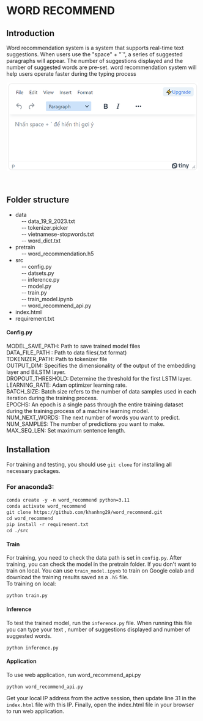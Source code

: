 # WORD RECOMMEND

## Introduction
Word recommendation system is a system that supports real-time text suggestions. When users use the "space" + "`", a series of suggested paragraphs will appear. The number of suggestions displayed and the number of suggested words are pre-set. word recommendation system will help users operate faster during the typing process<br>

<p align="center">
  <img src='data/web_img.png' width='500'>
</p>
<br>


## Folder structure
- data <br>
  &nbsp;&nbsp;&nbsp;&nbsp;-- data_19_9_2023.txt <br>
  &nbsp;&nbsp;&nbsp;&nbsp;-- tokenizer.picker <br>
  &nbsp;&nbsp;&nbsp;&nbsp;-- vietnamese-stopwords.txt <br>
  &nbsp;&nbsp;&nbsp;&nbsp;-- word_dict.txt <br>
- pretrain <br>
  &nbsp;&nbsp;&nbsp;&nbsp;-- word_recommendation.h5 <br>
- src <br>
  &nbsp;&nbsp;&nbsp;&nbsp;-- config.py <br>
  &nbsp;&nbsp;&nbsp;&nbsp;-- datsets.py <br>
  &nbsp;&nbsp;&nbsp;&nbsp;-- inference.py <br>
  &nbsp;&nbsp;&nbsp;&nbsp;-- model.py  <br>
  &nbsp;&nbsp;&nbsp;&nbsp;-- train.py <br>
  &nbsp;&nbsp;&nbsp;&nbsp;-- train_model.ipynb <br>
  &nbsp;&nbsp;&nbsp;&nbsp;-- word_recommend_api.py <br>
- index.html <br>
- requirement.txt <br>

#### Config.py
MODEL_SAVE_PATH: Path to save trained model files<br>
DATA_FILE_PATH : Path to data files(.txt format)<br>
TOKENIZER_PATH: Path to tokenizer file <br>
OUTPUT_DIM: Specifies the dimensionality of the output of the embedding layer and BiLSTM layer.  <br>
DROPOUT_THRESHOLD: Determine the threshold for the first LSTM layer. <br>
LEARNING_RATE: Adam optimizer learning rate. <br>
BATCH_SIZE: Batch size refers to the number of data samples used in each iteration during the training process.   <br>
EPOCHS: An epoch is a single pass through the entire training dataset during the training process of a machine learning model. <br>
NUM_NEXT_WORDS: The next number of words you want to predict. <br>
NUM_SAMPLES: The number of predictions you want to make. <br>
MAX_SEQ_LEN: Set maximum sentence length. <br>




## Installation
For training and testing, you should use ```git clone``` for 
installing all necessary packages.
### For anaconda3:
```
conda create -y -n word_recommend python=3.11
conda activate word_recommend
git clone https://github.com/khanhng29/word_recommend.git
cd word_recommend
pip install -r requirement.txt
cd ./src
```
#### Train
For training, you need to check the data path is set in ```config.py```. After training, you can check the model in the pretrain folder.
If you don't want to train on local. You can use ```train_model.ipynb``` to train on Google colab and download the training results saved as a ```.h5``` file.<br>
To training on local:
```
python train.py
```

#### Inference
To test the trained model, run the ```inference.py``` file. When running this file you can type your text , number of suggestions displayed and number of suggested words.
```
python inference.py
```

#### Application
To use web application, run word_recommend_api.py
```
python word_recommend_api.py
```
Get your local IP address from the active session, then update line 31 in the ```index.html``` file with this IP. Finally, open the index.html file in your browser to run web application.


  
